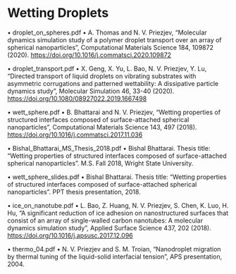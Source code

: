 # Wetting Droplets

•	droplet_on_spheres.pdf
•	A. Thomas and N. V. Priezjev, “Molecular dynamics simulation study of a polymer droplet transport over an array of spherical nanoparticles”, 
Computational Materials Science 184, 109872 (2020).  https://doi.org/10.1016/j.commatsci.2020.109872

•	droplet_transport.pdf
•	X. Geng, X. Yu, L. Bao, N. V. Priezjev, Y. Lu, “Directed transport of liquid droplets on vibrating substrates with asymmetric corrugations and patterned wettability: A dissipative particle dynamics study”, Molecular Simulation 46, 33-40 (2020). https://doi.org/10.1080/08927022.2019.1667498

•	wett_sphere.pdf
•	B. Bhattarai and N. V. Priezjev, “Wetting properties of structured interfaces composed of surface-attached spherical nanoparticles”, Computational Materials Science 143, 497 (2018). https://doi.org/10.1016/j.commatsci.2017.11.036

•	Bishal_Bhattarai_MS_Thesis_2018.pdf
•	Bishal Bhattarai. Thesis title: “Wetting properties of structured interfaces composed of surface-attached spherical nanoparticles”. M.S. Fall 2018, Wright State University.

•	wett_sphere_slides.pdf
•	Bishal Bhattarai. Thesis title: “Wetting properties of structured interfaces composed of surface-attached spherical nanoparticles”. PPT thesis presentation, 2018.

•	ice_on_nanotube.pdf
•	L. Bao, Z. Huang, N. V. Priezjev, S. Chen, K. Luo, H. Hu, “A significant reduction of ice adhesion on nanostructured surfaces that consist of an array of single-walled carbon nanotubes: A molecular dynamics simulation study”, Applied Surface Science 437, 202 (2018). https://doi.org/10.1016/j.apsusc.2017.12.096

•	thermo_04.pdf
•	N. V. Priezjev and S. M. Troian, “Nanodroplet migration by thermal tuning of the liquid-solid interfacial tension”, APS presentation, 2004. 



